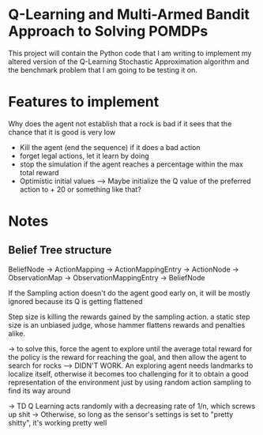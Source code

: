 Q-Learning and Multi-Armed Bandit Approach to Solving POMDPs
=======================================================

This project will contain the Python code that I am writing to implement my altered version of the Q-Learning 
Stochastic Approximation algorithm and the benchmark problem that I am going to be testing it on. 

Features to implement
=====================


Why does the agent not establish that a rock is bad if it sees that the chance that it is good is very low
- Kill the agent (end the sequence) if it does a bad action
- forget legal actions, let it learn by doing
- stop the simulation if the agent reaches a percentage within the max total reward
- Optimistic initial values --> Maybe initialize the Q value of the preferred action to + 20 or something like that?



Notes
=====

Belief Tree structure
---------------------
BeliefNode -> ActionMapping -> ActionMappingEntry -> ActionNode -> ObservationMap -> ObservationMappingEntry -> BeliefNode

If the Sampling action doesn't do the agent good early on, it will be mostly ignored because its Q is getting flattened

Step size is killing the rewards gained by the sampling action. a static step size is an unbiased judge,
whose hammer flattens rewards and penalties alike. 

-> to solve this, force the agent to explore until the average total reward for the policy is the reward for reaching
the goal, and then allow the agent to search for rocks --> DIDN'T WORK. An exploring agent needs landmarks to localize 
itself, otherwise it becomes too challenging for it to obtain a good representation of the environment just by
using random action sampling to find its way around

-> TD Q Learning acts randomly with a decreasing rate of 1/n, which screws up shit
-> Otherwise, so long as the sensor's settings is set to "pretty shitty", it's working pretty well

